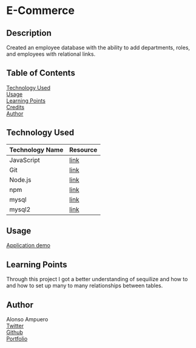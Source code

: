 # E-Commerce

## Description
Created an employee database with the ability to add departments, roles, and employees with relational links.

## Table of Contents
[Technology Used](#technology-used)<br>
[Usage](#usage)<br>
[Learning Points](#learning-points)<br>
[Credits](#credits)<br>
[Author](#author)<br>

## Technology Used
|Technology Name|Resource|
|-----------|------------|
|JavaScript|[link](https://www.w3schools.com/js/js_intro.asp)|
|Git|[link](https://www.w3schools.com/git/git_intro.asp?remote=github)|
|Node.js|[link](https://nodejs.org/en/docs)|
|npm|[link](https://www.npmjs.com)|
|mysql|[link](https://dev.mysql.com/doc/)|
|mysql2|[link](https://www.npmjs.com/package/mysql2)|

## Usage
[Application demo](https://drive.google.com/file/d/1L2h35dxWbsofDXhekrtyI8vMS9s51dEu/view)

## Learning Points
Through this project I got a better understanding of sequilize and how to and how to set up many to many relationships between tables.

## Author
Alonso Ampuero <br>
[Twitter](https://www.twitter.com/fenri.ragni) <br>
[Github](https://www.github.com/fenri.ragni) <br>
[Portfolio](https://fenriragni.github.io/pro-portfolio/)